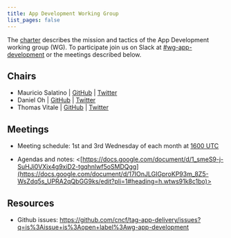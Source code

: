 ```yaml
---
title: App Development Working Group
list_pages: false
---
```


The [charter](./charter) describes the mission and tactics of the App Development working group (WG).
To participate join us on Slack at
[#wg-app-development](https://cloud-native.slack.com/archives/C06SKDAQDEX)
or the meetings described below.

## Chairs

* Mauricio Salatino | [GitHub](https://github.com/salaboy) | [Twitter](https://twitter.com/salaboy)
* Daniel Oh | [GitHub](https://github.com/danieloh30) | [Twitter](https://twitter.com/danieloh30)
* Thomas Vitale | [GitHub](https://github.com/ThomasVitale) | [Twitter](https://twitter.com/vitalethomas)

## Meetings

* Meeting schedule: 1st and 3rd Wednesday of each month at [1600 UTC](https://www.timeanddate.com/worldclock/converter.html?iso=20221213T160000&p1=1440)
   
* Agendas and notes: <[https://docs.google.com/document/d/1_smeS9-j-SuHJi0VXjx4g9xiD2-tgqhnlwf5oSMDQgg](https://docs.google.com/document/d/17IOnJLGIGproKP93m_8Z5-WsZdq5s_UPRA2qQbGG9ks/edit?pli=1#heading=h.wtws91k8c1bo)>

## Resources

* Github issues: https://github.com/cncf/tag-app-delivery/issues?q=is%3Aissue+is%3Aopen+label%3Awg-app-development
